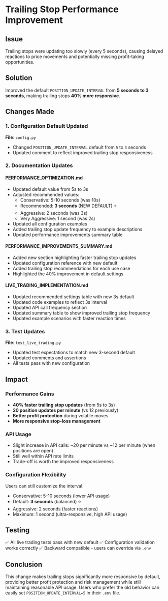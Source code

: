 # Trailing Stop Performance Improvement

## Issue
Trailing stops were updating too slowly (every 5 seconds), causing delayed reactions to price movements and potentially missing profit-taking opportunities.

## Solution
Improved the default `POSITION_UPDATE_INTERVAL` from **5 seconds to 3 seconds**, making trailing stops **40% more responsive**.

## Changes Made

### 1. Configuration Default Updated
**File**: `config.py`
- Changed `POSITION_UPDATE_INTERVAL` default from `5` to `3` seconds
- Updated comment to reflect improved trailing stop responsiveness

### 2. Documentation Updates

#### PERFORMANCE_OPTIMIZATION.md
- Updated default value from 5s to 3s
- Adjusted recommended values:
  - Conservative: 5-10 seconds (was 10s)
  - Recommended: **3 seconds** (NEW DEFAULT) ⭐
  - Aggressive: 2 seconds (was 3s)
  - Very Aggressive: 1 second (was 2s)
- Updated all configuration examples
- Added trailing stop update frequency to example descriptions
- Updated performance improvements summary table

#### PERFORMANCE_IMPROVEMENTS_SUMMARY.md
- Added new section highlighting faster trailing stop updates
- Updated configuration reference with new default
- Added trailing stop recommendations for each use case
- Highlighted the 40% improvement in default settings

#### LIVE_TRADING_IMPLEMENTATION.md
- Updated recommended settings table with new 3s default
- Updated code examples to reflect 3s interval
- Updated API call frequency section
- Updated summary table to show improved trailing stop frequency
- Updated example scenarios with faster reaction times

### 3. Test Updates
**File**: `test_live_trading.py`
- Updated test expectations to match new 3-second default
- Updated comments and assertions
- All tests pass with new configuration

## Impact

### Performance Gains
- **40% faster trailing stop updates** (from 5s to 3s)
- **20 position updates per minute** (vs 12 previously)
- **Better profit protection** during volatile moves
- **More responsive stop-loss management**

### API Usage
- Slight increase in API calls: ~20 per minute vs ~12 per minute (when positions are open)
- Still well within API rate limits
- Trade-off is worth the improved responsiveness

### Configuration Flexibility
Users can still customize the interval:
- Conservative: 5-10 seconds (lower API usage)
- Default: **3 seconds** (balanced) ⭐
- Aggressive: 2 seconds (faster reactions)
- Maximum: 1 second (ultra-responsive, high API usage)

## Testing
✅ All live trading tests pass with new default
✅ Configuration validation works correctly
✅ Backward compatible - users can override via `.env`

## Conclusion
This change makes trailing stops significantly more responsive by default, providing better profit protection and risk management while still maintaining reasonable API usage. Users who prefer the old behavior can easily set `POSITION_UPDATE_INTERVAL=5` in their `.env` file.
